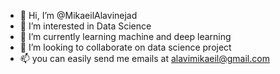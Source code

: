 - 👋 Hi, I’m @MikaeilAlavinejad
- 👀 I’m interested in Data Science
- 🌱 I’m currently learning machine and deep learning
- 💞️ I’m looking to collaborate on data science project
- 📫 you can easily send me emails at alavimikaeil@gmail.com

<!---
MikaeilAlavinejad/MikaeilAlavinejad is a ✨ special ✨ repository because its `README.md` (this file) appears on your GitHub profile.
You can click the Preview link to take a look at your changes.
--->
